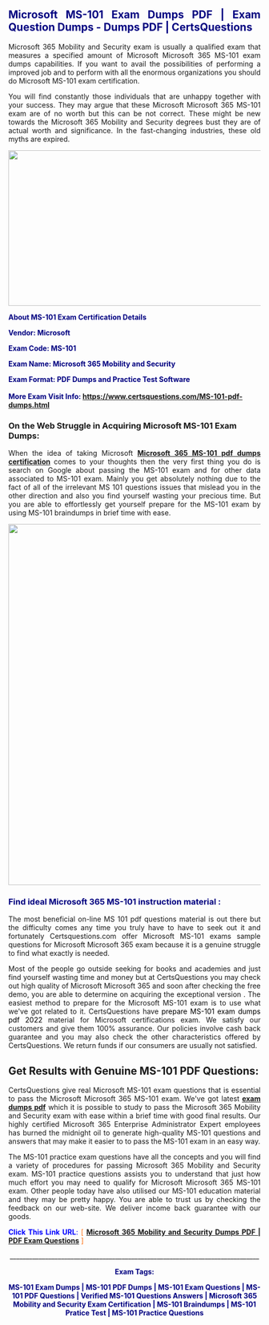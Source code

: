 <h2 style="text-align: justify;"><span style="color: #000080;">Microsoft MS-101 Exam Dumps PDF | Exam Question Dumps - Dumps PDF | CertsQuestions</span></h2>
<p style="text-align: justify;">Microsoft 365 Mobility and Security exam is usually a qualified exam that measures a specified amount of Microsoft Microsoft 365 MS-101 exam dumps capabilities. If you want to avail the possibilities of performing a improved job and to perform with all the enormous organizations you should do Microsoft MS-101 exam certification.</p>
<p style="text-align: justify;">You will find constantly those individuals that are unhappy together with your success. They may argue that these Microsoft Microsoft 365 MS-101 exam are of no worth but this can be not correct. These might be new towards the Microsoft 365 Mobility and Security degrees bust they are of actual worth and significance. In the fast-changing industries, these old myths are expired.</p>
<p><img style="display: block; margin-left: auto; margin-right: auto;" src="https://i.imgur.com/eaP4ae9.png" width="840" height="310" /></p>
<p><span style="color: #000080;"><strong>About MS-101 Exam Certification Details</strong></span></p>
<p><span style="color: #000080;"><strong>Vendor: Microsoft<br /></strong></span></p>
<p><span style="color: #000080;"><strong>Exam Code: MS-101</strong></span></p>
<p><span style="color: #000080;"><strong>Exam Name: Microsoft 365 Mobility and Security</strong></span></p>
<p><span style="color: #000080;"><strong>Exam Format: PDF Dumps and Practice Test Software<br /><br />More Exam Visit Info: <span style="color: #ff6600;"><a href="https://www.certsquestions.com/MS-101-pdf-dumps.html">https://www.certsquestions.com/MS-101-pdf-dumps.html</a></span></strong></span></p>
<h3>On the Web Struggle in Acquiring Microsoft MS-101 Exam Dumps:</h3>
<p style="text-align: justify;">When the idea of taking Microsoft <a href="https://www.certsquestions.com/MS-101-pdf-dumps.html"><strong>Microsoft 365 MS-101 pdf dumps certification</strong></a> comes to your thoughts then the very first thing you do is search on Google about passing the MS-101 exam and for other data associated to MS-101 exam. Mainly you get absolutely nothing due to the fact of all of the irrelevant MS 101 questions issues that mislead you in the other direction and also you find yourself wasting your precious time. But you are able to effortlessly get yourself prepare for the MS-101 exam by using MS-101 braindumps in brief time with ease.</p>
<p><a href="https://www.certsquestions.com/MS-101-pdf-dumps.html"><img style="display: block; margin-left: auto; margin-right: auto;" src="https://i.imgur.com/pxhoKQ2.png" width="720" /></a></p>
<h3><span style="color: #000080;">Find ideal Microsoft 365 MS-101 instruction material :</span></h3>
<p style="text-align: justify;">The most beneficial on-line MS 101 pdf questions material is out there but the difficulty comes any time you truly have to have to seek out it and fortunately Certsquestions.com offer Microsoft MS-101 exams sample questions for Microsoft Microsoft 365 exam because it is a genuine struggle to find what exactly is needed.</p>
<p style="text-align: justify;">Most of the people go outside seeking for books and academies and just find yourself wasting time and money but at CertsQuestions you may check out high quality of Microsoft Microsoft 365 and soon after checking the free demo, you are able to determine on acquiring the exceptional version . The easiest method to prepare for the Microsoft MS-101 exam is to use what we've got related to it. CertsQuestions have <span style="color: #000000;">prepare MS-101 exam dumps pdf 2022</span> material for Microsoft certifications exam. We satisfy our customers and give them 100% assurance. Our policies involve cash back guarantee and you may also check the other characteristics offered by CertsQuestions. We return funds if our consumers are usually not satisfied.</p>
<h2>Get Results with Genuine MS-101 PDF Questions:</h2>
<p style="text-align: justify;">CertsQuestions give real Microsoft MS-101 exam questions that is essential to pass the Microsoft Microsoft 365 MS-101 exam. We've got latest<strong>&nbsp;<a href="https://www.certsquestions.com/">exam dumps pdf</a></strong>&nbsp;which it is possible to study to pass the Microsoft 365 Mobility and Security exam with ease within a brief time with good final results. Our highly certified Microsoft 365 Enterprise Administrator Expert employees has burned the midnight oil to generate high-quality MS-101 questions and answers that may make it easier to to pass the MS-101 exam in an easy way.</p>
<p style="text-align: justify;">The MS-101 practice exam questions have all the concepts and you will find a variety of procedures for passing Microsoft 365 Mobility and Security exam. MS-101 practice questions assists you to understand that just how much effort you may need to qualify for Microsoft Microsoft 365 MS-101 exam. Other people today have also utilised our MS-101 education material and they may be pretty happy. You are able to trust us by checking the feedback on our web-site. We deliver income back guarantee with our goods.</p>
<p style="text-align: justify;"><span style="color: #0000ff;"><strong>Click This Link URL</strong>:</span> <span style="color: #ff6600;">[ <strong><a href="https://www.certsquestions.com/microsoft-365-enterprise-administrator-expert-certification.html">Microsoft 365 Mobility and Security Dumps PDF | PDF Exam Questions</a></strong> ]</span></p>
<p style="text-align: center;">______________________________________________________________________________</p>
<p style="text-align: center;"><span style="color: #000080;"><strong>Exam Tags:</strong></span></p>
<p style="text-align: center;"><span style="color: #000080;"><strong>MS-101 Exam Dumps | MS-101 PDF Dumps | MS-101 Exam Questions | MS-101 PDF Questions | Verified MS-101 Questions Answers | Microsoft 365 Mobility and Security Exam Certification | MS-101 Braindumps | MS-101 Pratice Test | MS-101 Practice Questions</strong></span></p>
